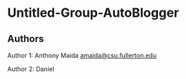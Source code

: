 # Untitled-Group-AutoBlogger

## Authors
Author 1:
Anthony Maida
amaida@csu.fullerton.edu

Author 2:
Daniel

